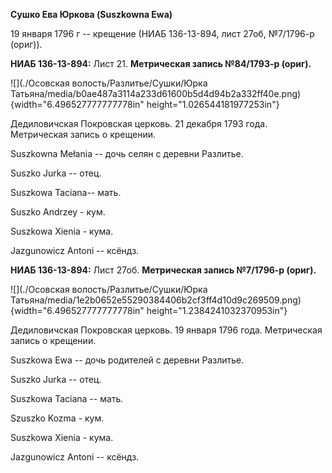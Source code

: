 **Сушко Ева Юркова (Suszkowna Ewa)**

19 января 1796 г -- крещение (НИАБ 136-13-894, лист 27об, №7/1796-р
(ориг)).

**НИАБ 136-13-894:** Лист 21. **Метрическая запись №84/1793-р (ориг).**

![](./Осовская волость/Разлитье/Сушки/Юрка Татьяна/media/b0ae487a3114a233d61600b5d4d94b2a332ff40e.png){width="6.496527777777778in"
height="1.026544181977253in"}

Дедиловичская Покровская церковь. 21 декабря 1793 года. Метрическая
запись о крещении.

Suszkowna Mełania -- дочь селян с деревни Разлитье.

Suszko Jurka -- отец.

Suszkowa Taсiana-- мать.

Suszko Andrzey - кум.

Suszkowa Xienia - кума.

Jazgunowicz Antoni -- ксёндз.

**НИАБ 136-13-894:** Лист 27об. **Метрическая запись №7/1796-р (ориг).**

![](./Осовская волость/Разлитье/Сушки/Юрка Татьяна/media/1e2b0652e55290384406b2cf3ff4d10d9c269509.png){width="6.496527777777778in"
height="1.2384241032370953in"}

Дедиловичская Покровская церковь. 19 января 1796 года. Метрическая
запись о крещении.

Suszkowa Ewa -- дочь родителей с деревни Разлитье.

Suszko Jurka -- отец.

Suszkowa Taciana -- мать.

Szuszko Kozma - кум.

Suszkowa Xienia - кума.

Jazgunowicz Antoni -- ксёндз.
